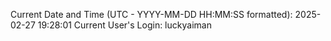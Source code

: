Current Date and Time (UTC - YYYY-MM-DD HH:MM:SS formatted): 2025-02-27 19:28:01
Current User's Login: luckyaiman
